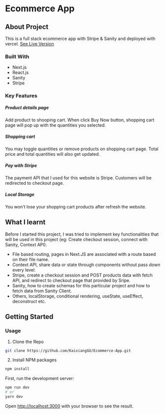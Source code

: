 # Ecommerce App

## About Project

This is a full stack ecommerce app with Stripe & Sanity and deployed with vercel. [See Live Version](https://ecommerce-7r14981sb-kaixianggu.vercel.app/)

### Built With

- Next.js
- React.js
- Sanity
- Stripe

### Key Features

##### Product details page

Add product to shooping cart. When click Buy Now button, shopping cart page will pop up with the quantities you selected.

##### Shopping cart

You may toggle quantities or remove products on shopping cart page. Total price and total quantities will also get updated.

##### Pay with Stripe

The payment API that I used for this website is Stripe. Customers will be redirected to checkout page.

##### Local Storage

You won't lose your shopping cart products after refresh the website.

## What I learnt

Before I started this project, I was tried to implement key functionalities that will be used in this project (eg: Create checkout session, connect with Sanity, Context API).

- File based routing, pages in Next.JS are associated with a route based on their file name.
- Context API, share data or state through components without pass down every level.
- Stripe, create a checkout session and POST products data with fetch API, and redirect to checkout page that provided by Sripe.
- Sanity, how to create schemas for this particular project and how to fetch data from Sanity Client.
- Others, localStorage, conditional rendering, useState, useEffect, deconstruct etc.

## Getting Started

### Usage

1. Clone the Repo

```bash
git clone https://github.com/KaixiangGU/Ecommerce-App.git
```

2. Install NPM packages

```bash
npm install
```

First, run the development server:

```bash
npm run dev
# or
yarn dev
```

Open [http://localhost:3000](http://localhost:3000) with your browser to see the result.
